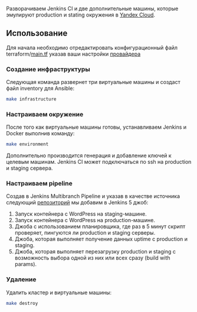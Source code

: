 Разворачиваем Jenkins CI и две дополнительные машины, которые эмулируют production и stating окружения в [Yandex Cloud][].

## Использование 

Для начала необходимо отредактировать конфигурационный файл terraform/[main.tf][] указав ваши настройки [провайдера][]


### Создание инфраструктуры

Следующая команда развернет три виртуальные машины и создаст файл inventory для Ansible:
```sh
make infrastructure
```


### Настраиваем окружение

После того как виртуальные машины готовы, устанавливаем Jenkins и Docker выполнив команду:
```sh
make environment
```
Дополнительно производится генерация и добавление ключей к целевым машинам.
Jenkins CI может подключаться по ssh на production и staging сервера. 


### Настраиваем pipeline

Создав в Jenkins Multibranch Pipeline и указав в качестве источника следующий [репозиторий][] мы добавим в Jenkins 5 джоб:
1. Запуск контейнера с WordPress на staging-машине.
1. Запуск контейнера с WordPress на production-машине.
1. Джоба с использованием планировщика, где раз в 5 минут скрипт проверяет, пингуются ли production и staging серверы.
1. Джоба, которая выполняет получение данных uptime с production и staging.
1. Джоба, которая выполняет перезагрузку production и staging с возможность выбора одной из них или всех сразу (build with params). 


### Удаление

Удалить кластер и виртуальные машины:
```sh
make destroy
```


[Yandex Cloud]: https://cloud.yandex.ru/
[main.tf]: https://github.com/mihailag/sf__jenkins_environment/terraform/main.tf
[провайдера]: https://cloud.yandex.ru/docs/solutions/infrastructure-management/terraform-quickstart#configure-provider
[репозиторий]: https://github.com/mihailag/sf__jenkins_environment_jobs